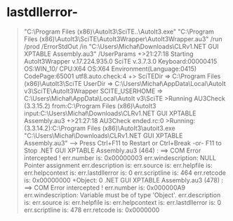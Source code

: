 # lastdllerror-
>"C:\Program Files (x86)\AutoIt3\SciTE\..\AutoIt3.exe" "C:\Program Files (x86)\AutoIt3\SciTE\AutoIt3Wrapper\AutoIt3Wrapper.au3" /run /prod /ErrorStdOut /in "C:\Users\Michał\Downloads\CLRv1\.NET GUI XPTABLE Assembly.au3" /UserParams     +>21:27:18 Starting AutoIt3Wrapper v.17.224.935.0 SciTE v.3.7.3.0   Keyboard:00000415  OS:WIN_10/  CPU:X64 OS:X64  Environment(Language:0415)  CodePage:65001  utf8.auto.check:4 +>         SciTEDir => C:\Program Files (x86)\AutoIt3\SciTE   UserDir => C:\Users\Michał\AppData\Local\AutoIt v3\SciTE\AutoIt3Wrapper   SCITE_USERHOME => C:\Users\Michał\AppData\Local\AutoIt v3\SciTE  >Running AU3Check (3.3.15.2)  from:C:\Program Files (x86)\AutoIt3  input:C:\Users\Michał\Downloads\CLRv1\.NET GUI XPTABLE Assembly.au3 +>21:27:18 AU3Check ended.rc:0 >Running:(3.3.14.2):C:\Program Files (x86)\AutoIt3\autoit3.exe "C:\Users\Michał\Downloads\CLRv1\.NET GUI XPTABLE Assembly.au3"     --> Press Ctrl+F11 to Restart or Ctrl+Break -or- F11 to Stop .NET GUI XPTABLE Assembly.au3 (464) : ==> COM Error intercepted !     err.number is:         0x00000003     err.windescription:    NULL Pointer assignment     err.description is:          err.source is:              err.helpfile is:          err.helpcontext is:          err.lastdllerror is:     0     err.scriptline is:     464     err.retcode is:     0x00000000  +Object: 0 .NET GUI XPTABLE Assembly.au3 (478) : ==> COM Error intercepted !     err.number is:         0x000000A9     err.windescription:    Variable must be of type 'Object'.     err.description is:          err.source is:              err.helpfile is:          err.helpcontext is:          err.lastdllerror is:     0     err.scriptline is:     478     err.retcode is:     0x0000000

